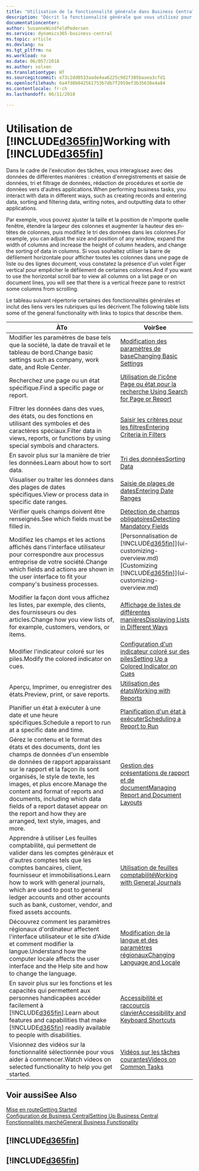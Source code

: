 ```yaml
---
title: "Utilisation de la fonctionnalité générale dans Business Central | Microsoft Docs"
description: "Décrit la fonctionnalité générale que vous utilisez pour interagir avec des données dans Business Central, par exemple entrer les valeurs, trier les données, et modifier les vues."
documentationcenter: 
author: SusanneWindfeldPedersen
ms.service: dynamics365-business-central
ms.topic: article
ms.devlang: na
ms.tgt_pltfrm: na
ms.workload: na
ms.date: 06/057/2018
ms.author: solsen
ms.translationtype: HT
ms.sourcegitcommit: e73c2dd0533aade4aa6225c9d2f385baaea3cfd1
ms.openlocfilehash: 6a4fd8b042561753b7db7f2959ef3b35638e4a84
ms.contentlocale: fr-ch
ms.lasthandoff: 06/11/2018

---
```

# <a name="working-with-included365finincludesd365finmdmd"></a><span data-ttu-id="0377a-103">Utilisation de [!INCLUDE[d365fin](includes/d365fin_md.md)]</span><span class="sxs-lookup"><span data-stu-id="0377a-103">Working with [!INCLUDE[d365fin](includes/d365fin_md.md)]</span></span>
<span data-ttu-id="0377a-104">Dans le cadre de l'exécution des tâches, vous interagissez avec des données de différentes manières : création d'enregistrements et saisie de données, tri et filtrage de données, rédaction de procédures et sortie de données vers d'autres applications.</span><span class="sxs-lookup"><span data-stu-id="0377a-104">When performing business tasks, you interact with data in different ways, such as creating records and entering data, sorting and filtering data, writing notes, and outputting data to other applications.</span></span>

<span data-ttu-id="0377a-105">Par exemple, vous pouvez ajuster la taille et la position de n'importe quelle fenêtre, étendre la largeur des colonnes et augmenter la hauteur des en-têtes de colonnes, puis modifiez le tri des données dans les colonnes.</span><span class="sxs-lookup"><span data-stu-id="0377a-105">For example, you can adjust the size and position of any window, expand the width of columns and increase the height of column headers, and change the sorting of data in columns.</span></span> <span data-ttu-id="0377a-106">Si vous souhaitez utiliser la barre de défilement horizontale pour afficher toutes les colonnes dans une page de liste ou des lignes document, vous constatez la présence d'un volet Figer vertical pour empêcher le défilement de certaines colonnes.</span><span class="sxs-lookup"><span data-stu-id="0377a-106">And if you want to use the horizontal scroll bar to view all columns on a list page or on document lines, you will see that there is a vertical freeze pane to restrict some columns from scrolling.</span></span>

<span data-ttu-id="0377a-107">Le tableau suivant répertorie certaines des fonctionnalités générales et inclut des liens vers les rubriques qui les décrivent.</span><span class="sxs-lookup"><span data-stu-id="0377a-107">The following table lists some of the general functionality with links to topics that describe them.</span></span>

| <span data-ttu-id="0377a-108">À</span><span class="sxs-lookup"><span data-stu-id="0377a-108">To</span></span> | <span data-ttu-id="0377a-109">Voir</span><span class="sxs-lookup"><span data-stu-id="0377a-109">See</span></span> |
| --- | --- |
| <span data-ttu-id="0377a-110">Modifier les paramètres de base tels que la société, la date de travail et le tableau de bord.</span><span class="sxs-lookup"><span data-stu-id="0377a-110">Change basic settings such as company, work date, and Role Center.</span></span> |[<span data-ttu-id="0377a-111">Modification des paramètres de base</span><span class="sxs-lookup"><span data-stu-id="0377a-111">Changing Basic Settings</span></span>](ui-change-basic-settings.md) |
| <span data-ttu-id="0377a-112">Recherchez une page ou un état spécifique.</span><span class="sxs-lookup"><span data-stu-id="0377a-112">Find a specific page or report.</span></span> |[<span data-ttu-id="0377a-113">Utilisation de l'icône Page ou état pour la recherche </span><span class="sxs-lookup"><span data-stu-id="0377a-113">Using Search for Page or Report</span></span>](ui-search.md) |
| <span data-ttu-id="0377a-114">Filtrer les données dans des vues, des états, ou des fonctions en utilisant des symboles et des caractères spéciaux.</span><span class="sxs-lookup"><span data-stu-id="0377a-114">Filter data in views, reports, or functions by using special symbols and characters.</span></span> |[<span data-ttu-id="0377a-115">Saisir les critères pour les filtres</span><span class="sxs-lookup"><span data-stu-id="0377a-115">Entering Criteria in Filters</span></span>](ui-enter-criteria-filters.md) |
| <span data-ttu-id="0377a-116">En savoir plus sur la manière de trier les données.</span><span class="sxs-lookup"><span data-stu-id="0377a-116">Learn about how to sort data.</span></span> |[<span data-ttu-id="0377a-117">Tri des données</span><span class="sxs-lookup"><span data-stu-id="0377a-117">Sorting Data</span></span>](ui-sorting.md) |
| <span data-ttu-id="0377a-118">Visualiser ou traiter les données dans des plages de dates spécifiques.</span><span class="sxs-lookup"><span data-stu-id="0377a-118">View or process data in specific date ranges.</span></span> |[<span data-ttu-id="0377a-119">Saisie de plages de dates</span><span class="sxs-lookup"><span data-stu-id="0377a-119">Entering Date Ranges</span></span>](ui-enter-date-ranges.md) |
| <span data-ttu-id="0377a-120">Vérifier quels champs doivent être renseignés.</span><span class="sxs-lookup"><span data-stu-id="0377a-120">See which fields must be filled in.</span></span> |[<span data-ttu-id="0377a-121">Détection de champs obligatoires</span><span class="sxs-lookup"><span data-stu-id="0377a-121">Detecting Mandatory Fields</span></span>](ui-mandatory-fields.md) |
| <span data-ttu-id="0377a-122">Modifiez les champs et les actions affichés dans l'interface utilisateur pour correspondre aux processus entreprise de votre société.</span><span class="sxs-lookup"><span data-stu-id="0377a-122">Change which fields and actions are shown in the user interface to fit your company's business processes.</span></span> |<span data-ttu-id="0377a-123">[Personnalisation de [!INCLUDE[d365fin](includes/d365fin_md.md)]](ui-customizing-overview.md)</span><span class="sxs-lookup"><span data-stu-id="0377a-123">[Customizing [!INCLUDE[d365fin](includes/d365fin_md.md)]](ui-customizing-overview.md)</span></span> |
| <span data-ttu-id="0377a-124">Modifier la façon dont vous affichez les listes, par exemple, des clients, des fournisseurs ou des articles.</span><span class="sxs-lookup"><span data-stu-id="0377a-124">Change how you view lists of, for example, customers, vendors, or items.</span></span> |[<span data-ttu-id="0377a-125">Affichage de listes de différentes manières</span><span class="sxs-lookup"><span data-stu-id="0377a-125">Displaying Lists in Different Ways</span></span>](across-display-lists-different-views.md) |
| <span data-ttu-id="0377a-126">Modifier l'indicateur coloré sur les piles.</span><span class="sxs-lookup"><span data-stu-id="0377a-126">Modify the colored indicator on cues.</span></span> |[<span data-ttu-id="0377a-127">Configuration d'un indicateur coloré sur des piles</span><span class="sxs-lookup"><span data-stu-id="0377a-127">Setting Up a Colored Indicator on Cues</span></span>](ui-how-setup-colored-indicator-cues.md) |
|<span data-ttu-id="0377a-128">Aperçu, Imprimer, ou enregistrer des états.</span><span class="sxs-lookup"><span data-stu-id="0377a-128">Preview, print, or save reports.</span></span>|[<span data-ttu-id="0377a-129">Utilisation des états</span><span class="sxs-lookup"><span data-stu-id="0377a-129">Working with Reports</span></span>](ui-work-report.md)|
| <span data-ttu-id="0377a-130">Planifier un état à exécuter à une date et une heure spécifiques.</span><span class="sxs-lookup"><span data-stu-id="0377a-130">Schedule a report to run at a specific date and time.</span></span> |[<span data-ttu-id="0377a-131">Planification d'un état à exécuter</span><span class="sxs-lookup"><span data-stu-id="0377a-131">Scheduling a Report to Run</span></span>](ui-work-report.md#ScheduleReport) |
| <span data-ttu-id="0377a-132">Gérez le contenu et le format des états et des documents, dont les champs de données d'un ensemble de données de rapport apparaissant sur le rapport et la façon ils sont organisés, le style de texte, les images, et plus encore.</span><span class="sxs-lookup"><span data-stu-id="0377a-132">Manage the content and format of reports and documents, including which data fields of a report dataset appear on the report and how they are arranged, text style, images, and more.</span></span>|[<span data-ttu-id="0377a-133">Gestion des présentations de rapport et de document</span><span class="sxs-lookup"><span data-stu-id="0377a-133">Managing Report and Document Layouts</span></span>](ui-manage-report-layouts.md) |
| <span data-ttu-id="0377a-134">Apprendre à utiliser Les feuilles comptabilité, qui permettent de valider dans les comptes généraux et d'autres comptes tels que les comptes bancaires, client, fournisseur et immobilisations.</span><span class="sxs-lookup"><span data-stu-id="0377a-134">Learn how to work with general journals, which are used to post to general ledger accounts and other accounts such as bank, customer, vendor, and fixed assets accounts.</span></span> |[<span data-ttu-id="0377a-135">Utilisation de feuilles comptabilité</span><span class="sxs-lookup"><span data-stu-id="0377a-135">Working with General Journals</span></span>](ui-work-general-journals.md) |
|<span data-ttu-id="0377a-136">Découvrez comment les paramètres régionaux d'ordinateur affectent l'interface utilisateur et le site d'Aide et comment modifier la langue.</span><span class="sxs-lookup"><span data-stu-id="0377a-136">Understand how the computer locale affects the user interface and the Help site and how to change the language.</span></span>|[<span data-ttu-id="0377a-137">Modification de la langue et des paramètres régionaux</span><span class="sxs-lookup"><span data-stu-id="0377a-137">Changing Language and Locale</span></span>](about-locale-language.md)|
|<span data-ttu-id="0377a-138">En savoir plus sur les fonctions et les capacités qui permettent aux personnes handicapées accéder facilement à [!INCLUDE[d365fin](includes/d365fin_md.md)].</span><span class="sxs-lookup"><span data-stu-id="0377a-138">Learn about features and capabilities that make [!INCLUDE[d365fin](includes/d365fin_md.md)] readily available to people with disabilities.</span></span>|[<span data-ttu-id="0377a-139">Accessibilité et raccourcis clavier</span><span class="sxs-lookup"><span data-stu-id="0377a-139">Accessibility and Keyboard Shortcuts</span></span>](ui-accessibility.md)|
|<span data-ttu-id="0377a-140">Visionnez des vidéos sur la fonctionnalité sélectionnée pour vous aider à commencer.</span><span class="sxs-lookup"><span data-stu-id="0377a-140">Watch videos on selected functionality to help you get started.</span></span>|[<span data-ttu-id="0377a-141">Vidéos sur les tâches courantes</span><span class="sxs-lookup"><span data-stu-id="0377a-141">Videos on Common Tasks</span></span>](across-videos.md)|  

## <a name="see-also"></a><span data-ttu-id="0377a-142">Voir aussi</span><span class="sxs-lookup"><span data-stu-id="0377a-142">See Also</span></span>
[<span data-ttu-id="0377a-143">Mise en route</span><span class="sxs-lookup"><span data-stu-id="0377a-143">Getting Started</span></span>](product-get-started.md)  
[<span data-ttu-id="0377a-144">Configuration de Business Central</span><span class="sxs-lookup"><span data-stu-id="0377a-144">Setting Up Business Central</span></span>](setup.md)  
[<span data-ttu-id="0377a-145">Fonctionnalités marché</span><span class="sxs-lookup"><span data-stu-id="0377a-145">General Business Functionality</span></span>](ui-across-business-areas.md)  

## [!INCLUDE[d365fin](includes/free_trial_md.md)]  
## [!INCLUDE[d365fin](includes/training_link_md.md)]

